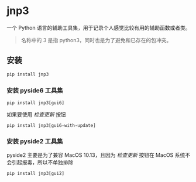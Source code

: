 # jnp3

一个 Python 语言的辅助工具集，用于记录个人感觉比较有用的辅助函数或者类。

> 名称中的 3 是指 python3，同时也是为了避免和已存在的包冲突。

## 安装

```sh
pip install jnp3
```

### 安装 pyside6 工具集

```shell
pip install jnp3[gui6]
```

如果要使用 *检查更新* 按钮

```shell
pip install jnp3[gui6-with-update]
```

### 安装 pyside2 工具集

pyside2 主要是为了兼容 MacOS 10.13，且因为 _检查更新_ 按钮在 MacOS 系统不会引起报毒，所以不单独排除

```shell
pip install jnp3[gui2]
```
